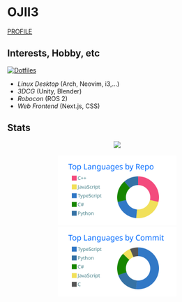 # OJII3

[PROFILE](https://ojii3.github.io/profile)

## Interests, Hobby, etc

[![Dotfiles](https://github-readme-stats.vercel.app/api/pin?username=ojii3&repo=dotfiles&theme=transparent)](https://github.com/ojii3/dotfiles)

- *Linux Desktop* (Arch, Neovim, i3,...)
- *3DCG* (Unity, Blender)
- *Robocon* (ROS 2)
- *Web Frontend* (Next.js, CSS)


## Stats

<p align="center">
  <img src="https://github-readme-stats.vercel.app/api?username=ojii3&show_icons=true&theme=transparent&hide_border=true">
</p>

<p align="center">
  <img height="160" src="/profile-summary-card-output/transparent/1-repos-per-language.svg">
  <img height="160" src="https://raw.githubusercontent.com/OJII3/OJII3/main/profile-summary-card-output/transparent/2-most-commit-language.svg">
</p>
